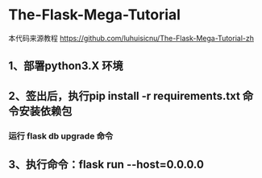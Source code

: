 # The-Flask-Mega-Tutorial
本代码来源教程 https://github.com/luhuisicnu/The-Flask-Mega-Tutorial-zh 

## 1、部署python3.X 环境

## 2、签出后，执行pip install -r requirements.txt 命令安装依赖包

### 运行 flask db upgrade 命令

## 3、执行命令：flask run --host=0.0.0.0

